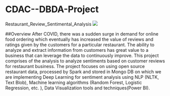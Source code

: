 # CDAC--DBDA-Project
Restaurant_Review_Sentimental_Analysis
![](https://user-images.githubusercontent.com/49303659/189692944-5db00797-6b47-4e29-9b64-63c18ad4fc84.png)




##Overview 
After COVID, there was a sudden surge in demand for online food ordering which eventually has
increased the value of reviews and ratings given by the customers for a particular restaurant. The
ability to analyze and extract information from customers has great value to a business that can
leverage the data to continuously improve.
This project comprises of the analysis to analyze sentiments based on customer reviews for
restaurant business. The project focuses on using open source restaurant data, processed by Spark
and stored in Mongo DB on which we are implementing Deep Learning for sentiment analysis
using NLP (NLTK, Text Blob), Machine learning algorithms (Random Forest, Logistic
Regression, etc. ), Data Visualization tools and techniques(Power BI).
